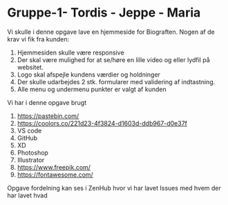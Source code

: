 # Gruppe-1-   Tordis - Jeppe - Maria

Vi skulle i denne opgave lave en hjemmeside for Biograften.
Nogen af de krav vi fik fra kunden: 
1. Hjemmesiden skulle være responsive 
2. Der skal være mulighed for at se/høre en lille video og eller lydfil på websitet. 
3. Logo skal afspejle kundens værdier og holdninger
4. Der skulle udarbejdes 2 stk. formularer med validering af indtastning. 
5. Alle menu og undermenu punkter er valgt af kunden


Vi har i denne opgave brugt
1. https://pastebin.com/
2. https://coolors.co/221d23-4f3824-d1603d-ddb967-d0e37f
3. VS code
4. GitHub
5. XD
6. Photoshop
7. Illustrator
8. https://www.freepik.com/
9. https://fontawesome.com/


Opgave fordelning kan ses i ZenHub hvor vi har lavet Issues med hvem der har lavet hvad
